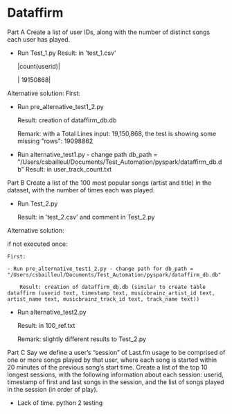 # Dataffirm
Part A 
Create a list of user IDs, along with the number of distinct songs each user has played. 

  - Run Test_1.py
      Result: in 'test_1.csv'
      
    |count(userid)|
    
    |     19150868|  
    

  Alternative solution:
  First:
  - Run pre_alternative_test1_2.py
  
      Result: creation of dataffirm_db.db
      
      Remark: with a Total Lines input: 19,150,868, the test is showing some missing "rows": 19098862
  - Run alternative_test1.py - change path db_path = "/Users/csbailleul/Documents/Test_Automation/pyspark/dataffirm_db.db"
      Result: in user_track_count.txt

Part B 
Create a list of the 100 most popular songs (artist and title) in the dataset, with the number of times 
each was played. 

  - Run Test_2.py
  
      Result: in 'test_2.csv' and comment in Test_2.py
      
  Alternative solution:
  
  if not executed once:
  
    First:
    
    - Run pre_alternative_test1_2.py - change path for db_path = "/Users/csbailleul/Documents/Test_Automation/pyspark/dataffirm_db.db"
    
        Result: creation of dataffirm_db.db (similar to create table dataffirm (userid text, timestamp text, musicbrainz_artist_id text, artist_name text, musicbrainz_track_id text, track_name text))
        
  - Run alternative_test2.py
  
      Result: in 100_ref.txt
      
      Remark: slightly different results to Test_2.py


Part C 
Say we define a user’s “session” of Last.fm usage to be comprised of one or more songs played by that  user, where each song is started within 20 minutes of the previous song’s start time. Create a list of the top 10 longest sessions, with the following information about each session: userid, timestamp of first and last songs in the session, and the list of songs played in the session (in order of play).

- Lack of time.
p y t h o n   2   t e s t i n g  
 